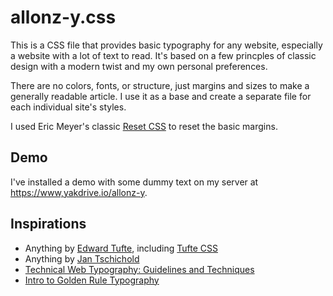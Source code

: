 # allonz-y.css

This is a CSS file that provides basic typography for any website, especially a website with a lot of text to read. It's based on a few princples of classic design with a modern twist and my own personal preferences.

There are no colors, fonts, or structure, just margins and sizes to make a generally readable article. I use it as a base and create a separate file for each individual site's styles.

I used Eric Meyer's classic [Reset CSS](http://meyerweb.com/eric/tools/css/reset/) to reset the basic margins.

## Demo

I've installed a demo with some dummy text on my server at [https://www,yakdrive.io/allonz-y](https://www,yakdrive.io/allonz-y).

## Inspirations
 - Anything by [Edward Tufte](https://www.edwardtufte.com/), including [Tufte CSS](https://edwardtufte.github.io/tufte-css/)
 - Anything by [Jan Tschichold](https://en.wikipedia.org/wiki/Jan_Tschichold)
 - [Technical Web Typography: Guidelines and Techniques](https://www.smashingmagazine.com/2011/03/technical-web-typography-guidelines-and-techniques/)
 - [Intro to Golden Rule Typography](https://pearsonified.com/golden-ratio-typography-intro/)